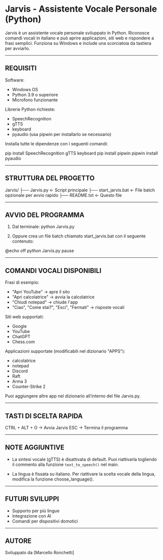 Jarvis - Assistente Vocale Personale (Python)
============================================

Jarvis è un assistente vocale personale sviluppato in Python. Riconosce comandi vocali in italiano e può aprire applicazioni, siti web e rispondere a frasi semplici. Funziona su Windows e include una scorciatoia da tastiera per avviarlo.

------------------------------------------------------------
REQUISITI
------------------------------------------------------------

Software:
- Windows OS
- Python 3.9 o superiore
- Microfono funzionante

Librerie Python richieste:
- SpeechRecognition
- gTTS
- keyboard
- pyaudio (usa pipwin per installarlo se necessario)

Installa tutte le dipendenze con i seguenti comandi:

pip install SpeechRecognition gTTS keyboard
pip install pipwin
pipwin install pyaudio

------------------------------------------------------------
STRUTTURA DEL PROGETTO
------------------------------------------------------------

Jarvis/
├── Jarvis.py            <- Script principale
├── start_jarvis.bat     <- File batch opzionale per avvio rapido
├── README.txt           <- Questo file

------------------------------------------------------------
AVVIO DEL PROGRAMMA
------------------------------------------------------------

1. Dal terminale:
   python Jarvis.py

2. Oppure crea un file batch chiamato start_jarvis.bat con il seguente contenuto:

@echo off
python Jarvis.py
pause

------------------------------------------------------------
COMANDI VOCALI DISPONIBILI
------------------------------------------------------------

Frasi di esempio:
- "Apri YouTube" -> apre il sito
- "Apri calcolatrice" -> avvia la calcolatrice
- "Chiudi notepad" -> chiude l'app
- "Ciao", "Come stai?", "Esci", "Fermati" -> risposte vocali

Siti web supportati:
- Google
- YouTube
- ChatGPT
- Chess.com

Applicazioni supportate (modificabili nel dizionario "APPS"):
- calcolatrice
- notepad
- Discord
- Raft
- Arma 3
- Counter-Strike 2

Puoi aggiungere altre app nel dizionario all’interno del file Jarvis.py.

------------------------------------------------------------
TASTI DI SCELTA RAPIDA
------------------------------------------------------------

CTRL + ALT + O     -> Avvia Jarvis
ESC                -> Termina il programma

------------------------------------------------------------
NOTE AGGIUNTIVE
------------------------------------------------------------

- La sintesi vocale (gTTS) è disattivata di default.
  Puoi riattivarla togliendo il commento alla funzione `text_to_speech()` nel main.

- La lingua è fissata su italiano. Per riattivare la scelta vocale della lingua, modifica la funzione choose_language().

------------------------------------------------------------
FUTURI SVILUPPI
------------------------------------------------------------

- Supporto per più lingue
- Integrazione con AI
- Comandi per dispositivi domotici

------------------------------------------------------------
AUTORE
------------------------------------------------------------

Sviluppato da [Marcello Ronchetti]



